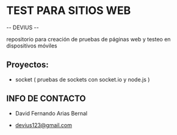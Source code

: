 # TEST PARA SITIOS WEB



-- DEVIUS -- 

repositorio para creación de pruebas de páginas web y testeo en dispositivos móviles




## Proyectos:

* socket ( pruebas de sockets con socket.io y node.js )






##  INFO DE CONTACTO

* David Fernando Arias Bernal

* devius123@gmail.com